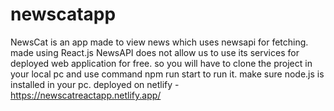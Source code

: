 # newscatapp
NewsCat is an app made to view news which uses newsapi for fetching. made using React.js
NewsAPI does not allow us to use its services for deployed web application for free. so you will have to clone the project in your local pc 
and use command npm run start to run it. make sure node.js is installed in your pc.
deployed on netlify - https://newscatreactapp.netlify.app/
